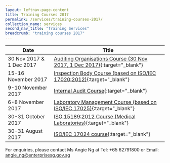 ```yaml
---
layout: leftnav-page-content
title: Training Courses 2017
permalink: /services/training-courses-2017/
collection_name: services
second_nav_title: "Training Services"
breadcrumb: "training courses 2017"
---
```


| Date | Title |
|-|-|
| 30 Nov 2017 & 1 Dec 2017 | [Auditing Organisations Course (30 Nov 2017, 1 Dec 2017)](/services/training-courses-2017/Audit-Organisations-Course--30-November---01-December-2017){:target="_blank"} |
| 15-16 November 2017 | [Inspection Body Course (based on ISO/IEC 17020:2012)](/services/training-courses-2017/Inspection-Body-Course-(based-on-ISOIEC-170202012)1002-185){:target="_blank"} |
| 9-10 November 2017 | [Internal Audit Course](/services/training-courses-2017/Internal-Audit-Course1002-5459){:target="_blank"} |
| 6-8 November 2017 | [Laboratory Management Course (based on ISO/IEC 17025)](/services/training-courses-2017/Laboratory-Management-Course-(based-on-ISOIEC-17025)1002-1333){:target="_blank"} |
| 30-31 October 2017 | [ ISO 15189:2012 Course (Medical Laboratories)](/services/training-courses-2017/ISO-151892012-Course-(Medical-Laboratories-and-Medical-Imaging-Facilities)){:target="_blank"} |
| 30-31 August 2017 | [ISO/IEC 17024 course](/services/training-courses-2017/ISOIEC-17024-course0718-5116){:target="_blank"} |

For enquiries, please contact Ms Angie Ng at Tel: +65 62791800 or Email: <angie_ng@enterprisesg.gov.sg>
